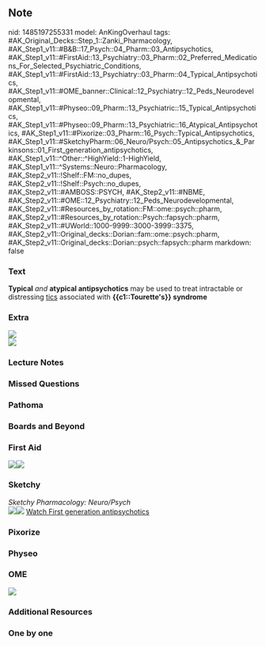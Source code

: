 ## Note
nid: 1485197255331
model: AnKingOverhaul
tags: #AK_Original_Decks::Step_1::Zanki_Pharmacology, #AK_Step1_v11::#B&B::17_Psych::04_Pharm::03_Antipsychotics, #AK_Step1_v11::#FirstAid::13_Psychiatry::03_Pharm::02_Preferred_Medications_For_Selected_Psychiatric_Conditions, #AK_Step1_v11::#FirstAid::13_Psychiatry::03_Pharm::04_Typical_Antipsychotics, #AK_Step1_v11::#OME_banner::Clinical::12_Psychiatry::12_Peds_Neurodevelopmental, #AK_Step1_v11::#Physeo::09_Pharm::13_Psychiatric::15_Typical_Antipsychotics, #AK_Step1_v11::#Physeo::09_Pharm::13_Psychiatric::16_Atypical_Antipsychotics, #AK_Step1_v11::#Pixorize::03_Pharm::16_Psych::Typical_Antipsychotics, #AK_Step1_v11::#SketchyPharm::06_Neuro/Psych::05_Antipsychotics_&_Parkinsons::01_First_generation_antipsychotics, #AK_Step1_v11::^Other::^HighYield::1-HighYield, #AK_Step1_v11::^Systems::Neuro::Pharmacology, #AK_Step2_v11::!Shelf::FM::no_dupes, #AK_Step2_v11::!Shelf::Psych::no_dupes, #AK_Step2_v11::#AMBOSS::PSYCH, #AK_Step2_v11::#NBME, #AK_Step2_v11::#OME::12_Psychiatry::12_Peds_Neurodevelopmental, #AK_Step2_v11::#Resources_by_rotation::FM::ome::psych::pharm, #AK_Step2_v11::#Resources_by_rotation::Psych::fapsych::pharm, #AK_Step2_v11::#UWorld::1000-9999::3000-3999::3375, #AK_Step2_v11::Original_decks::Dorian::fam::ome::psych::pharm, #AK_Step2_v11::Original_decks::Dorian::psych::fapsych::pharm
markdown: false

### Text
<div>
  <b>Typical</b> <i>and</i> <b>atypical antipsychotics</b> may be
  used to treat intractable or distressing <u>tics</u> associated
  with <b>{{c1::Tourette's}} syndrome</b>
</div>

### Extra
<div><img src="paste-595565935067606.jpg"></div>
<div><img src="paste-583346753110524.jpg"></div>

### Lecture Notes


### Missed Questions


### Pathoma


### Boards and Beyond


### First Aid
<img src="paste-161787123073027.jpg"><img src=
"paste-30584462114819.jpg">

### Sketchy
<div>
  <i>Sketchy Pharmacology: Neuro/Psych</i>
</div><img src=
"Screen%20Shot%202019-09-11%20at%207.26.58%20PM.png"><img src=
"paste-67e026e48bb2bfca035d77a12c44e76ef9bb1704.png"> <a href=
"https://dashboard.sketchy.com/study/medical/courses/medical-pharmacology/units/medical-pharmacology-neuro-psych/videos/medical-pharmacology-neuropsych-antipsychotics-and-parkinsons-first-generation-antipsychotics?utm_source=anki&utm_medium=partnership&utm_campaign=february_update&utm_content=medical">
Watch First generation antipsychotics</a>

### Pixorize


### Physeo


### OME
<div class="ome-widget">
  <a href=
  "https://onlinemeded.org/spa/psychiatry/peds-neurodevelopmental/acquire?ref=anki">
  <img src="_OME_AnkiFlashcards_Lesson_5.png"></a>
</div>

### Additional Resources


### One by one

